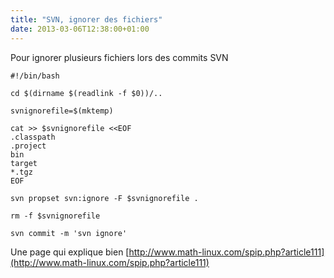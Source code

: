 ```yaml
---
title: "SVN, ignorer des fichiers"
date: 2013-03-06T12:38:00+01:00
---
```

Pour ignorer plusieurs fichiers lors des commits SVN


```
#!/bin/bash

cd $(dirname $(readlink -f $0))/..

svnignorefile=$(mktemp)

cat >> $svnignorefile <<EOF
.classpath
.project
bin
target
*.tgz
EOF

svn propset svn:ignore -F $svnignorefile .

rm -f $svnignorefile

svn commit -m 'svn ignore'
```

Une page qui explique bien&nbsp;[http://www.math-linux.com/spip.php?article111](http://www.math-linux.com/spip.php?article111) 

<div style="height: 0; overflow: hidden;"><span class="kw2">svn propset</span> svn:ignore <span class="re5">-F mktemp</span> temp fichier temporaire</div>
